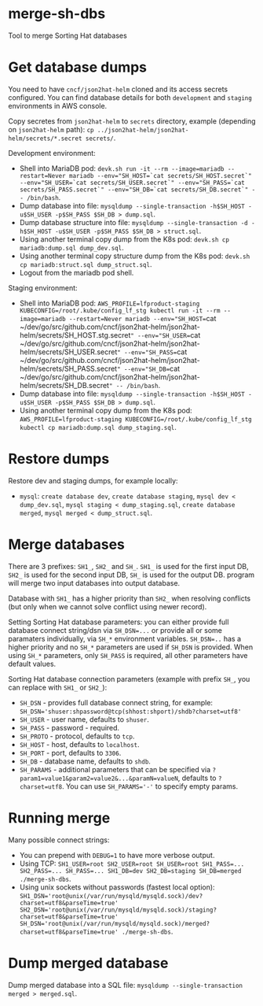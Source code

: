 # merge-sh-dbs

Tool to merge Sorting Hat databases


# Get database dumps

You need to have `cncf/json2hat-helm` cloned and its access secrets configured. You can find database details for both `development` and `staging` environments in AWS console.

Copy secretes from `json2hat-helm` to `secrets` directory, example (depending on `json2hat-helm` path): `cp ../json2hat-helm/json2hat-helm/secrets/*.secret secrets/`.

Development environment:

- Shell into MariaDB pod: `` devk.sh run -it --rm --image=mariadb --restart=Never mariadb --env="SH_HOST=`cat secrets/SH_HOST.secret`" --env="SH_USER=`cat secrets/SH_USER.secret`" --env="SH_PASS=`cat secrets/SH_PASS.secret`" --env="SH_DB=`cat secrets/SH_DB.secret`" -- /bin/bash ``.
- Dump database into file: `mysqldump --single-transaction -h$SH_HOST -u$SH_USER -p$SH_PASS $SH_DB > dump.sql`.
- Dump database structure into file: `mysqldump --single-transaction -d -h$SH_HOST -u$SH_USER -p$SH_PASS $SH_DB > struct.sql`.
- Using another terminal copy dump from the K8s pod: `devk.sh cp mariadb:dump.sql dump_dev.sql`.
- Using another terminal copy structure dump from the K8s pod: `devk.sh cp mariadb:struct.sql dump_struct.sql`.
- Logout from the mariadb pod shell.


Staging environment:

- Shell into MariaDB pod: `AWS_PROFILE=lfproduct-staging KUBECONFIG=/root/.kube/config_lf_stg kubectl run -it --rm --image=mariadb --restart=Never mariadb --env="SH_HOST=`cat ~/dev/go/src/github.com/cncf/json2hat-helm/json2hat-helm/secrets/SH_HOST.stg.secret`" --env="SH_USER=`cat ~/dev/go/src/github.com/cncf/json2hat-helm/json2hat-helm/secrets/SH_USER.secret`" --env="SH_PASS=`cat ~/dev/go/src/github.com/cncf/json2hat-helm/json2hat-helm/secrets/SH_PASS.secret`" --env="SH_DB=`cat ~/dev/go/src/github.com/cncf/json2hat-helm/json2hat-helm/secrets/SH_DB.secret`" -- /bin/bash`.
- Dump database into file: `mysqldump --single-transaction -h$SH_HOST -u$SH_USER -p$SH_PASS $SH_DB > dump.sql`.
- Using another terminal copy dump from the K8s pod: `AWS_PROFILE=lfproduct-staging KUBECONFIG=/root/.kube/config_lf_stg kubectl cp mariadb:dump.sql dump_staging.sql`.


# Restore dumps

Restore dev and staging dumps, for example locally:

- `mysql`: `create database dev`, `create database staging`, `mysql dev < dump_dev.sql`, `mysql staging < dump_staging.sql`, `create database merged`, `mysql merged < dump_struct.sql`.


# Merge databases

There are 3 prefixes: `SH1_`, `SH2_` and `SH_`. `SH1_` is used for the first input DB, `SH2_` is used for the second input DB, `SH_` is used for the output DB. program will merge two input databases into output database.

Database with `SH1_` has a higher priority than `SH2_` when resolving conflicts (but only when we cannot solve conflict using newer record).

Setting Sorting Hat database parameters: you can either provide full database connect string/dsn via `SH_DSN=...` or provide all or some paramaters individually, via `SH_*` environment variables. `SH_DSN=..` has a higher priority and no `SH_*` parameters are used if `SH_DSN` is provided. When using `SH_*` parameters, only `SH_PASS` is required, all other parameters have default values.

Sorting Hat database connection parameters (example with prefix `SH_`, you can replace with `SH1_` or `SH2_`):

- `SH_DSN` - provides full database connect string, for example: `SH_DSN='shuser:shpassword@tcp(shhost:shport)/shdb?charset=utf8'`
- `SH_USER` - user name, defaults to `shuser`.
- `SH_PASS` - password - required.
- `SH_PROTO` - protocol, defaults to `tcp`.
- `SH_HOST` - host, defaults to `localhost`.
- `SH_PORT` - port, defaults to `3306`.
- `SH_DB` - database name, defaults to `shdb`.
- `SH_PARAMS` - additional parameters that can be specified via `?param1=value1&param2=value2&...&paramN=valueN`, defaults to `?charset=utf8`. You can use `SH_PARAMS='-'` to specify empty params.


# Running merge

Many possible connect strings:

- You can prepend with `DEBUG=1` to have more verbose output.
- Using TCP: `SH1_USER=root SH2_USER=root SH_USER=root SH1_PASS=... SH2_PASS=... SH_PASS=... SH1_DB=dev SH2_DB=staging SH_DB=merged ./merge-sh-dbs`.
- Using unix sockets without passwords (fastest local option): `SH1_DSN='root@unix(/var/run/mysqld/mysqld.sock)/dev?charset=utf8&parseTime=true' SH2_DSN='root@unix(/var/run/mysqld/mysqld.sock)/staging?charset=utf8&parseTime=true' SH_DSN='root@unix(/var/run/mysqld/mysqld.sock)/merged?charset=utf8&parseTime=true' ./merge-sh-dbs`.

# Dump merged database

Dump merged database into a SQL file: `mysqldump --single-transaction merged > merged.sql`.

